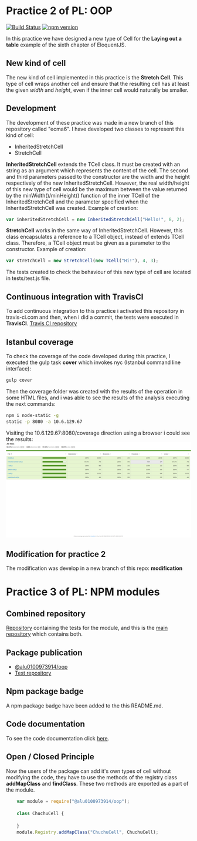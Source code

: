 # Practice 2 of PL: OOP
[![Build Status](https://travis-ci.com/ULL-ESIT-PL-1718/oop-alu0100973914.svg?token=S9Gezg46GoVeGRv4GwA9&branch=master)](https://travis-ci.com/ULL-ESIT-PL-1718/oop-alu0100973914)
[![npm version](https://badge.fury.io/js/%40alu0100973914%2Foop.svg)](https://badge.fury.io/js/%40alu0100973914%2Foop)

In this practice we have designed a new type of Cell for the **Laying out a table** example of the sixth chapter of EloquentJS.

## New kind of cell
The new kind of cell implemented in this practice is the **Stretch Cell**. This type of cell wraps another cell and ensure that the resulting cell has at least the given *width* and *height*, even if the inner cell would naturally be smaller.

## Development

The development of these practice was made in a new branch of this repository called "ecma6". I have developed two classes to represent this kind of cell:
* InheritedStretchCell
* StretchCell

**InheritedStretchCell** extends the TCell class. It must be created with an string as an argument which represents the content of the cell. The second and third parameters passed to the constructor are the width and the height respectively of the new InheritedStretchCell. However, the real width/height of this new type of cell would be the maximum between the value returned by the minWidth()/minHeight() function of the inner TCell of the InheritedStretchCell and the parameter specified when the InheritedStretchCell was created. Example of creation:
```js
var inheritedStretchCell = new InheritedStretchCell("Hello!", 8, 2);
```
**StretchCell** works in the same way of InheritedStretchCell. However, this class encapsulates a reference to
a TCell object, instead of extends TCell class. Therefore,  a TCell object must be given as a parameter to the constructor. Example of creation:
```js
var stretchCell = new StretchCell(new TCell("Hi!"), 4, 3);
```

The tests created to check the behaviour of this new type of cell are located in tests/test.js file.

## Continuous integration with TravisCI

To add continuous integration to this practice i activated this repository in travis-ci.com and then, when i did a commit, the tests were executed in **TravisCI**.
[Travis CI repository](https://travis-ci.com/ULL-ESIT-PL-1718/oop-alu0100973914)

## Istanbul coverage

To check the coverage of the code developed during this practice, I executed the gulp task **cover** which invokes nyc (Istanbul command line interface):
```bash
gulp cover
```

Then the coverage folder was created with the results of the operation in some HTML files, and i was able to see the results of the analysis executing the next commands:
```bash
npm i node-static -g
static -p 8080 -a 10.6.129.67
```
Visiting the 10.6.129.67:8080/coverage direction using a browser i could see the results:
![coverage](screens/coverage.png)

## Modification for practice 2
The modification was develop in a new branch of this repo: **modification**

# Practice 3 of PL: NPM modules

## Combined repository
[Repository](https://github.com/ULL-ESIT-PL-1718/prueba-oop-alu0100973914.git) containing the tests for the module, and this is the [main repository](https://github.com/ULL-ESIT-PL-1718/npm-modules-alu0100973914.git) which contains both.

## Package publication
* [@alu0100973914/oop](https://www.npmjs.com/package/@alu0100973914/oop)
* [Test repository](https://github.com/ULL-ESIT-PL-1718/prueba-oop-alu0100973914.git)

## Npm package badge
A npm package badge have been added to the this README.md.

## Code documentation
To see the code documentation click [here](https://ull-esit-pl-1718.github.io/oop-alu0100973914/).

## Open / Closed Principle
Now the users of the package can add it's own types of cell without modifying the code, they have to use the methods of the registry class **addMapClass** and **findClass**. These two methods are exported as a part of the module.
```js
	var module = require("@alu0100973914/oop");

	class ChuchuCell {
	
	}
	module.Registry.addMapClass("ChuchuCell", ChuchuCell);
```
